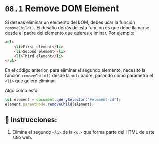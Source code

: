 # `08.1` Remove DOM Element

Si deseas eliminar un elemento del DOM, debes usar la función `removeChild()`. El desafío detrás de esta función es que debe llamarse desde el padre del elemento que quieres eliminar. Por ejemplo:

```html
<ul>
    <li>First element</li>
    <li>Second element</li>
    <li>Third element</li>
</ul>
```

En el código anterior, para eliminar el segundo elemento, necesito la función `removeChild()` desde la `<ul>` padre, pasando como parámetro el `<li>` que quiero eliminar.

Algo como esto:

```js
let element = document.querySelector("#element-id");
element.parentNode.removeChild(element);
```

## 📝 Instrucciones:

1. Elimina el segundo `<li>` de la `<ul>` que forma parte del HTML de este sitio web.
